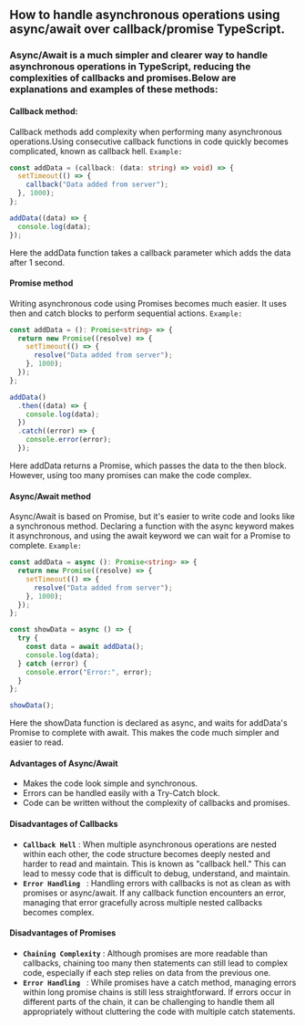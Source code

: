 ## How to handle asynchronous operations using async/await over callback/promise TypeScript.

### Async/Await is a much simpler and clearer way to handle asynchronous operations in TypeScript, reducing the complexities of callbacks and promises.Below are explanations and examples of these methods:

#### Callback method:

Callback methods add complexity when performing many asynchronous operations.Using consecutive callback functions in code quickly becomes complicated, known as callback hell.
`Example:`

```typescript
const addData = (callback: (data: string) => void) => {
  setTimeout(() => {
    callback("Data added from server");
  }, 1000);
};

addData((data) => {
  console.log(data);
});
```

Here the addData function takes a callback parameter which adds the data after 1 second.

#### Promise method

Writing asynchronous code using Promises becomes much easier. It uses then and catch blocks to perform sequential actions.
`Example:`

```typescript
const addData = (): Promise<string> => {
  return new Promise((resolve) => {
    setTimeout(() => {
      resolve("Data added from server");
    }, 1000);
  });
};

addData()
  .then((data) => {
    console.log(data);
  })
  .catch((error) => {
    console.error(error);
  });
```

Here addData returns a Promise, which passes the data to the then block. However, using too many promises can make the code complex.

#### Async/Await method

Async/Await is based on Promise, but it's easier to write code and looks like a synchronous method. Declaring a function with the async keyword makes it asynchronous, and using the await keyword we can wait for a Promise to complete.
`Example:`

```typescript
const addData = async (): Promise<string> => {
  return new Promise((resolve) => {
    setTimeout(() => {
      resolve("Data added from server");
    }, 1000);
  });
};

const showData = async () => {
  try {
    const data = await addData();
    console.log(data);
  } catch (error) {
    console.error("Error:", error);
  }
};

showData();
```

Here the showData function is declared as async, and waits for addData's Promise to complete with await. This makes the code much simpler and easier to read.

#### Advantages of Async/Await

- Makes the code look simple and synchronous.
- Errors can be handled easily with a Try-Catch block.
- Code can be written without the complexity of callbacks and promises.

#### Disadvantages of Callbacks

- **`Callback Hell`** : When multiple asynchronous operations are nested within each other, the code structure becomes deeply nested and harder to read and maintain. This is known as "callback hell."
  This can lead to messy code that is difficult to debug, understand, and maintain.
- **`Error Handling `** : Handling errors with callbacks is not as clean as with promises or async/await. If any callback function encounters an error, managing that error gracefully across multiple nested callbacks becomes complex.

#### Disadvantages of Promises

- **`Chaining Complexity`** : Although promises are more readable than callbacks, chaining too many then statements can still lead to complex code, especially if each step relies on data from the previous one.
- **`Error Handling `** : While promises have a catch method, managing errors within long promise chains is still less straightforward. If errors occur in different parts of the chain, it can be challenging to handle them all appropriately without cluttering the code with multiple catch statements.
